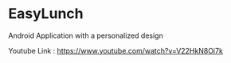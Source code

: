 # EasyLunch
Android Application with a personalized design

Youtube Link :
https://www.youtube.com/watch?v=V22HkN8Oi7k

